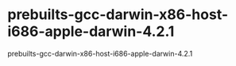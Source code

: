 prebuilts-gcc-darwin-x86-host-i686-apple-darwin-4.2.1
=====================================================

prebuilts-gcc-darwin-x86-host-i686-apple-darwin-4.2.1
